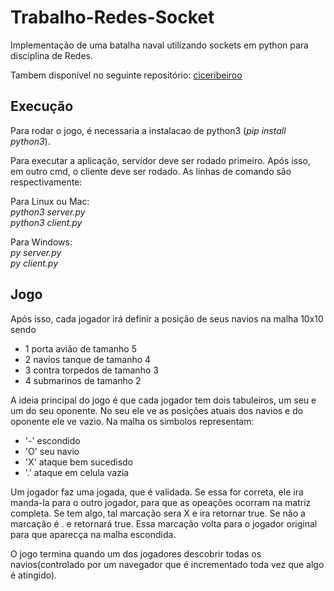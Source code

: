 # Trabalho-Redes-Socket

Implementação de uma batalha naval utilizando sockets em python para disciplina de Redes.

Tambem disponível no seguinte repositório: [ciceribeiroo](https://github.com/ciceribeiroo/Trabalho-Redes-Socket) 

## Execução

Para rodar o jogo, é necessaria a instalacao de python3 (*pip install python3*).

Para executar a aplicação, servidor deve ser rodado primeiro. Após isso, em outro cmd, o cliente deve ser rodado. As linhas de comando são respectivamente:

Para Linux ou Mac: <br> 
*python3 server.py*<br>
*python3 client.py* <br>

Para Windows: <br>
*py server.py*<br>
*py client.py*<br>

## Jogo

Após isso, cada jogador irá definir a posição de seus navios na malha 10x10 sendo
  - 1 porta avião de tamanho 5
  - 2 navios tanque de tamanho 4
  - 3 contra torpedos de tamanho 3
  - 4 submarinos de tamanho 2

A ideia principal do jogo é que cada jogador tem dois tabuleiros, um seu e um do seu oponente. No seu ele ve as posições atuais dos navios e do oponente ele ve vazio. Na malha os simbolos representam:
  - '-' escondido
  - 'O' seu navio
  - 'X' ataque bem sucedisdo
  - '.' ataque em celula vazia
  
Um jogador faz uma jogada, que é validada. Se essa for correta, ele ira manda-la para o outro jogador, para que as opeações ocorram na matriz completa. Se tem algo, tal marcação sera X e ira retornar true. Se não a marcação é . e retornará true.  Essa marcação volta para o jogador original para que aparecça na malha escondida.

O jogo termina quando um dos jogadores descobrir todas os navios(controlado por um navegador que é incrementado toda vez que algo é atingido).
